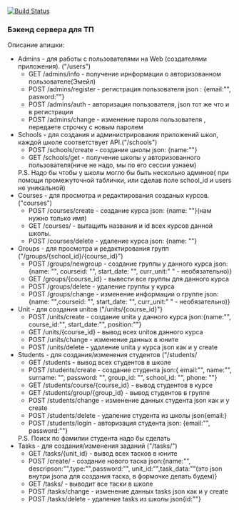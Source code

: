 [![Build Status](https://travis-ci.org/supreme2302/TPBack.svg?branch=master)](https://travis-ci.org/supreme2302/TPBack)

<h3>Бэкенд сервера для ТП</h3>

Описание апишки:
<ul>
    <li> Admins - для работы с пользователями на Web (создателями приложения). ("/users")
    <ul>
        <li>GET /admins/info - получение ирнформации о авторизованном пользователе(Эмейл)
        <li>POST /admins/register - регистрация пользователя json : {email:"", pasword:""}
        <li>POST /admins/auth - авторизация пользователя, json тот же что и в регистрации
        <li>POST /admins/change -  изменение пароля пользователя , передаете строчку с новым паролем
    </ul>
    <li> Schools - для создания и администрирования приложений школ, каждой школе соответствует API.("/schools")
    <ul>
        <li>POST /schools/create - создание школы json: {name:""}
        <li>GET /schools/get - получение школы у авторизованного пользователя(ниче не надо, мы по его сессии узнаем) 
    </ul>
    P.S. Надо бы чтобы у школы могло бы быть несколько админов( при помощи промежуточной таблички, или сделав поле school_id и users не уникальной)
    <li> Courses - для просмотра и редактирования созданых курсов.("courses")
    <ul>
        <li>POST /courses/create - создание курса json: {name: ""}(нам нужно только имя)
        <li>GET /courses/ - вытащить названия и id всех курсов данной школы.
        <li>POST /courses/delete - удаление курса json: {name: ""}
    </ul>   
    <li> Groups - для просмотра и редактирования групп ("/groups/{school_id}/{course_id}")  
    <ul>
        <li>POST /groups/newgroup - создание группы у данного курса json: {name: "", courseid: "", start_date: "", curr_unit:" " - необязательно)} 
        <li>GET /groups/{course_id} - вывести все группы для данного курса
        <li>POST /groups/delete - удаление группы у курса
        <li>POST /groups/change - изменение информации о группе json: {name: "",courseid: "", start_date: "", curr_unit:" " - необязательно)}
    </ul>
    <li> Unit - для создания unitов ("/units/{course_id}"}
    <ul>
        <li>POST /units/create - создание unita у данного курса json:{name:"", course_id:"", start_date:"", position:""}
        <li>GET /units/{course_id} - вывод всех unitов данного курса                      
        <li>POST /units/change - изменение данных в юните
        <li>POST /units/delete - удаление unita у курса json как и у create
    </ul>
    <li> Students - для создания/изменения студентов ("/students/
    <ul>
        <li>GET /students - вывод всех студентов в школе
        <li>POST /students/create - создание студента json:{ email:"", name:"", surname: "", password: "", group_id: "", school_id: "", phone: ""}
        <li>GET /students/course/{course_id} - вывод студентов в курсе
        <li>GET /students/group/{group_id} - вывод студентов в группе
        <li>POST /students/change - изменение данных студента json как и у create
        <li>POST /students/delete - удаление студента из школы  json{email:} 
        <li>POST /students/login - авторизация студента json: {email:"", password:""}
    </ul>
    P.S. Поиск по фамилии студента надо бы сделать
    <li> Tasks - для создания/изменения заданий ("/tasks/")
    <ul>
        <li>GET /tasks/{unit_id} - вывод всех тасков в юните
        <li>POST /create/ - создание нового таска json:{name:"", descripson:"",type:"",password:"", unit_id:"",task_data:""(это json внутри jsonа для создания таска, в формочке делать будем)}
        <li>GET /tasks/ - выводит все таски в школе
        <li>POST /tasks/change - изменение данных tasks json как и у create
        <li>POST /tasks/delete - удаление tasks из школы  json{id:""} 
    </ul>
</ul>